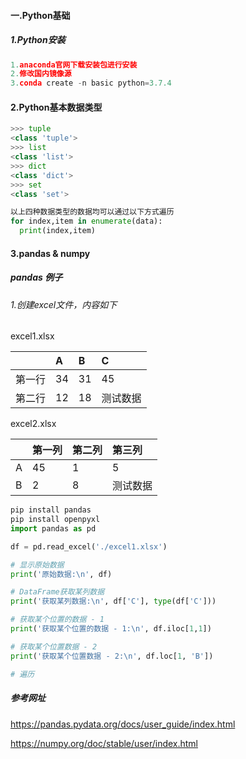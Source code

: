 #### 一.Python基础
##### 1.Python安装
```python
1.anaconda官网下载安装包进行安装
2.修改国内镜像源
3.conda create -n basic python=3.7.4
```
#### 2.Python基本数据类型
```python
>>> tuple
<class 'tuple'>
>>> list
<class 'list'>
>>> dict
<class 'dict'>
>>> set
<class 'set'>

以上四种数据类型的数据均可以通过以下方式遍历
for index,item in enumerate(data):
  print(index,item)
```
#### 3.pandas & numpy
##### pandas 例子
###### 1.创建excel文件，内容如下
excel1.xlsx

|                |  A             | B              | C              |
| :------------- | :------------- | :------------- | :------------- |
| 第一行         |  34            | 31             |  45            |
| 第二行         |  12            | 18             |  测试数据       |

excel2.xlsx

|                |  第一列        |  第二列        |   第三列        |
| :------------- | :------------- | :------------- | :------------- |
| A              |  45            | 1              |  5             |
| B              |  2             | 8              |  测试数据      |

```python
pip install pandas
pip install openpyxl
import pandas as pd

df = pd.read_excel('./excel1.xlsx')

# 显示原始数据
print('原始数据:\n', df)

# DataFrame获取某列数据
print('获取某列数据:\n', df['C'], type(df['C']))

# 获取某个位置的数据 - 1
print('获取某个位置的数据 - 1:\n', df.iloc[1,1])

# 获取某个位置数据 - 2
print('获取某个位置数据 - 2:\n', df.loc[1, 'B'])

# 遍历
```

##### 参考网址
https://pandas.pydata.org/docs/user_guide/index.html

https://numpy.org/doc/stable/user/index.html
